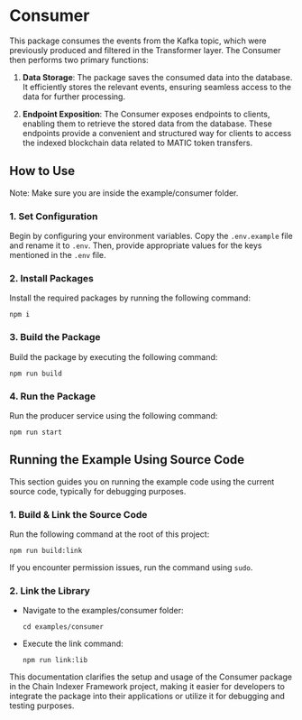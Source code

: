 # Consumer

This package consumes the events from the Kafka topic, which were previously produced and filtered in the Transformer layer. The Consumer then performs two primary functions:

1. **Data Storage**: The package saves the consumed data into the database. It efficiently stores the relevant events, ensuring seamless access to the data for further processing.

2. **Endpoint Exposition**: The Consumer exposes endpoints to clients, enabling them to retrieve the stored data from the database. These endpoints provide a convenient and structured way for clients to access the indexed blockchain data related to MATIC token transfers.

## How to Use
Note: Make sure you are inside the example/consumer folder.

### 1. Set Configuration
Begin by configuring your environment variables. Copy the `.env.example` file and rename it to `.env`. Then, provide appropriate values for the keys mentioned in the `.env` file.

### 2. Install Packages
Install the required packages by running the following command:

```
npm i
```

### 3. Build the Package
Build the package by executing the following command:

```
npm run build
```

### 4. Run the Package
Run the producer service using the following command:

```
npm run start
```

## Running the Example Using Source Code

This section guides you on running the example code using the current source code, typically for debugging purposes.

### 1. Build & Link the Source Code
Run the following command at the root of this project:

```
npm run build:link
```

If you encounter permission issues, run the command using `sudo`.


### 2. Link the Library

- Navigate to the examples/consumer folder:

    ```
    cd examples/consumer
    ```

- Execute the link command:

    ```
    npm run link:lib
    ```
    
This documentation clarifies the setup and usage of the Consumer package in the Chain Indexer Framework project, making it easier for developers to integrate the package into their applications or utilize it for debugging and testing purposes.

    